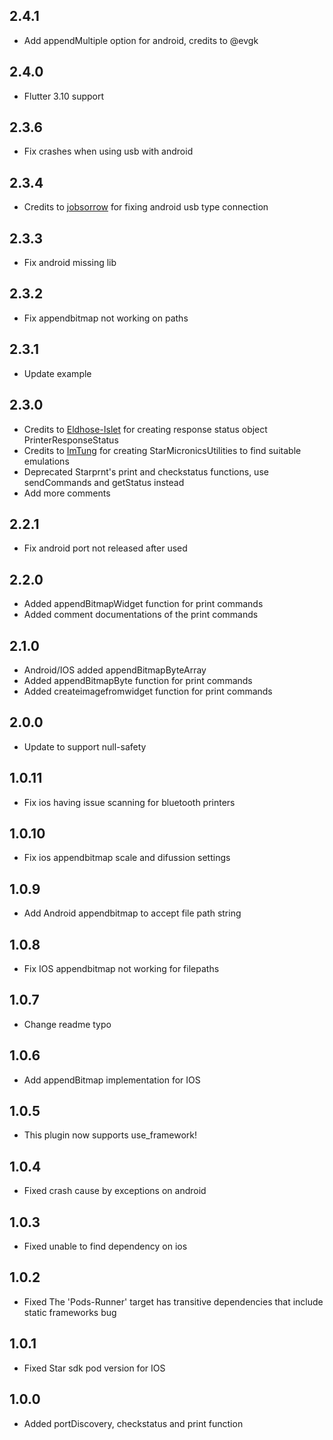 ## 2.4.1

- Add appendMultiple option for android, credits to @evgk

## 2.4.0

- Flutter 3.10 support

## 2.3.6

- Fix crashes when using usb with android

## 2.3.4

- Credits to [jobsorrow](https://github.com/jobsorrow) for fixing android usb type connection

## 2.3.3

- Fix android missing lib

## 2.3.2

- Fix appendbitmap not working on paths

## 2.3.1

- Update example

## 2.3.0

- Credits to [Eldhose-Islet](https://github.com/Eldhose-Islet) for creating response status object PrinterResponseStatus
- Credits to [ImTung](https://github.com/ImTung) for creating StarMicronicsUtilities to find suitable emulations
- Deprecated Starprnt's print and checkstatus functions, use sendCommands and getStatus instead
- Add more comments

## 2.2.1

- Fix android port not released after used

## 2.2.0

- Added appendBitmapWidget function for print commands
- Added comment documentations of the print commands

## 2.1.0

- Android/IOS added appendBitmapByteArray
- Added appendBitmapByte function for print commands
- Added createimagefromwidget function for print commands

## 2.0.0

- Update to support null-safety

## 1.0.11

- Fix ios having issue scanning for bluetooth printers

## 1.0.10

- Fix ios appendbitmap scale and difussion settings

## 1.0.9

- Add Android appendbitmap to accept file path string

## 1.0.8

- Fix IOS appendbitmap not working for filepaths

## 1.0.7

- Change readme typo

## 1.0.6

- Add appendBitmap implementation for IOS

## 1.0.5

- This plugin now supports use_framework!

## 1.0.4

- Fixed crash cause by exceptions on android

## 1.0.3

- Fixed unable to find dependency on ios

## 1.0.2

- Fixed The 'Pods-Runner' target has transitive dependencies that include static frameworks bug

## 1.0.1

- Fixed Star sdk pod version for IOS

## 1.0.0

- Added portDiscovery, checkstatus and print function
